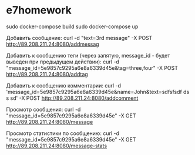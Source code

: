 # e7homework
sudo docker-compose build
sudo docker-compose up


Добавить сообщение:
curl -d "text=3rd message" -X POST http://89.208.211.24:8080/addmessag

Добавить к сообщению теги (через запятую, message_id - будет выведен при предыдущем действии):
curl -d "message_id=5e9857c9295a6e8a6339d45e&tag=three,four" -X POST http://89.208.211.24:8080/addtag

Добавить к сообщению комментарии:
curl -d 'message_id=5e9857c9295a6e8a6339d45e&name=John&text=sdfsfsdf ds s sd' -X POST http://89.208.211.24:8080/addcomment

Просмотр сообщения:
curl -d "message_id=5e9857c9295a6e8a6339d45e" -X GET http://89.208.211.24:8080/message

Просмотр статистики по сообщению:
curl -d "message_id=5e9857c9295a6e8a6339d45e" -X GET http://89.208.211.24:8080/message-stats
